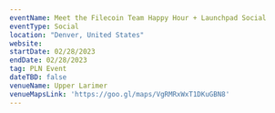 ```yaml
---
eventName: Meet the Filecoin Team Happy Hour + Launchpad Social
eventType: Social
location: "Denver, United States"
website: 
startDate: 02/28/2023
endDate: 02/28/2023
tag: PLN Event
dateTBD: false
venueName: Upper Larimer
venueMapsLink: 'https://goo.gl/maps/VgRMRxWxT1DKuGBN8'
---
```

